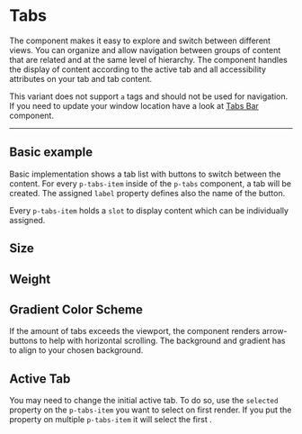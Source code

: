 # Tabs

The component makes it easy to explore and switch between different views. You can organize and allow navigation
between groups of content that are related and at the same level of hierarchy. The component handles the display of content
according to the active tab and all accessibility attributes on your tab and tab content.

This variant does not support `a` tags and should not be used for navigation. 
If you need to update your window location have a look at [Tabs Bar](#/components/tabs-bar) component.

---

## Basic example

Basic implementation shows a tab list with buttons to switch between the content. For every `p-tabs-item` inside of the `p-tabs` component, a tab
will be created. The assigned `label` property defines also the name of the button.

Every `p-tabs-item` holds a `slot` to display content which can be individually assigned. 

<Playground :markup="basic" :config="config"></Playground>

## Size

<Playground :markup="sizeMarkup" :config="config">
  <template #configurator>
    <select v-model="size">
      <option disabled>Select size</option>
      <option selected value="small">Small</option>
      <option value="medium">Medium</option>
    </select>
  </template>
</Playground>

## Weight

<Playground :markup="weightMarkup" :config="config">
  <template #configurator>
    <select v-model="weight">
      <option disabled>Select weight</option>
      <option selected value="regular">Regular</option>
      <option value="semibold">SemiBold</option>
    </select>
  </template>
</Playground>

## Gradient Color Scheme

If the amount of tabs exceeds the viewport, the component renders arrow-buttons to help with horizontal scrolling.
The background and gradient has to align to your chosen background.

<Playground :markup="gradientMarkup" :config="{ ...config, colorScheme: gradientColorScheme }">
  <template #configurator>
    <select v-model="gradientColorScheme">
      <option disabled>Select gradient-color-scheme</option>
      <option selected value="default">Default</option>
      <option value="surface">Surface</option>
    </select>
  </template>
</Playground>

## Active Tab

You may need to change the initial active tab. To do so, use the `selected` property on the `p-tabs-item` you want to select on first render. 
If you put the property on multiple `p-tabs-item` it will select the first .

<Playground :markup="activeTab" :config="config"></Playground>

<script lang="ts">
  import Vue from 'vue';
  import Component from 'vue-class-component';
  
  const buildTabsItem = (name: string, index: number) => 
`  <p-tabs-item label="Tab ${name}"${index === 1 ? ' selected' : ''}>
    <p-text>Tab Content ${name}</p-text>
  </p-tabs-item>`;
  
  @Component
  export default class Code extends Vue {
    config = { themeable: true };

    weight = 'semibold';
    size = 'medium';
    gradientColorScheme = 'surface';

    basic =
`<p-tabs>
${['One', 'Two', 'Three'].map(buildTabsItem).join('\n')}
</p-tabs>`;

    get sizeMarkup() {
      return `<p-tabs size="${this.size}">
${['One', 'Two', 'Three'].map(buildTabsItem).join('\n')}
</p-tabs>`;
    }

    get weightMarkup() {
      return `<p-tabs weight="${this.weight}">
${['One', 'Two', 'Three'].map(buildTabsItem).join('\n')}
</p-tabs>`;
    }

    get gradientMarkup() {
      return `<p-tabs gradient-color-scheme="${this.gradientColorScheme}">
${['One', 'Two', 'Three', 'Four', 'Five', 'Six', 'Seven', 'Eight', 'Nine', 'Ten', 'Eleven', 'Twelve', 'Thirteen', 'Fourteen', 'Fifteen', 'Sixteen', 'Seventeen', 'Eighteen', 'Nineteen', 'Twenty']
  .map(buildTabsItem).join('\n')}
</p-tabs>`;
    }
    
    activeTab =
`<p-tabs>
${['One', 'Two', 'Three'].map(buildTabsItem).join('\n').replace(/(label="Tab One")/, '$1 selected')}
</p-tabs>`
  }
</script>